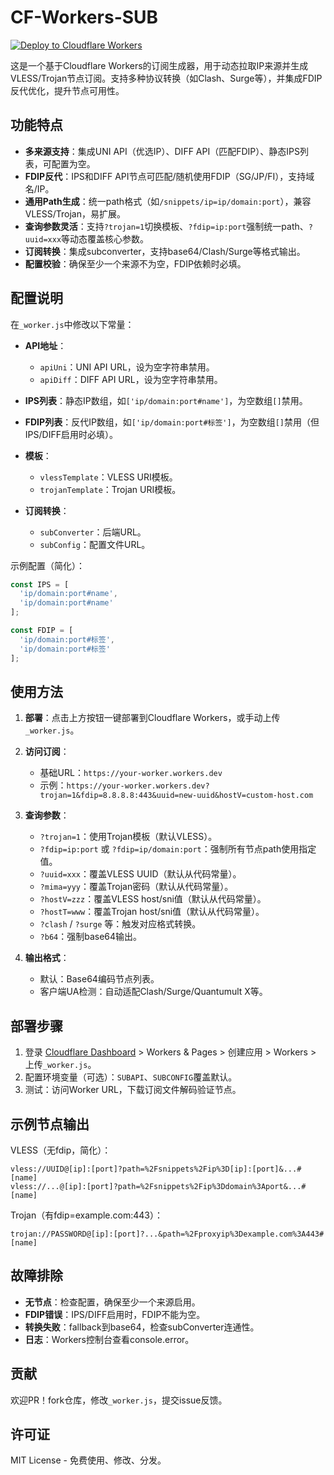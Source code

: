 # CF-Workers-SUB

[![Deploy to Cloudflare Workers](https://deploy.workers.cloudflare.com/button)](https://deploy.workers.cloudflare.com/?url=https://github.com/your-username/cf-workers-sub) 

这是一个基于Cloudflare Workers的订阅生成器，用于动态拉取IP来源并生成VLESS/Trojan节点订阅。支持多种协议转换（如Clash、Surge等），并集成FDIP反代优化，提升节点可用性。 

## 功能特点 

- **多来源支持**：集成UNI API（优选IP）、DIFF API（匹配FDIP）、静态IPS列表，可配置为空。 
- **FDIP反代**：IPS和DIFF API节点可匹配/随机使用FDIP（SG/JP/FI），支持域名/IP。 
- **通用Path生成**：统一path格式（如`/snippets/ip=ip/domain:port`），兼容VLESS/Trojan，易扩展。 
- **查询参数灵活**：支持`?trojan=1`切换模板、`?fdip=ip:port`强制统一path、`?uuid=xxx`等动态覆盖核心参数。 
- **订阅转换**：集成subconverter，支持base64/Clash/Surge等格式输出。 
- **配置校验**：确保至少一个来源不为空，FDIP依赖时必填。 

## 配置说明 

在`_worker.js`中修改以下常量： 

- **API地址**： 
  - `apiUni`：UNI API URL，设为空字符串禁用。 
  - `apiDiff`：DIFF API URL，设为空字符串禁用。 

- **IPS列表**：静态IP数组，如`['ip/domain:port#name']`，为空数组`[]`禁用。 

- **FDIP列表**：反代IP数组，如`['ip/domain:port#标签']`，为空数组`[]`禁用（但IPS/DIFF启用时必填）。 

- **模板**： 
  - `vlessTemplate`：VLESS URI模板。 
  - `trojanTemplate`：Trojan URI模板。 

- **订阅转换**： 
  - `subConverter`：后端URL。 
  - `subConfig`：配置文件URL。 

示例配置（简化）： 
```javascript 
const IPS = [ 
  'ip/domain:port#name', 
  'ip/domain:port#name' 
]; 

const FDIP = [ 
  'ip/domain:port#标签', 
  'ip/domain:port#标签' 
]; 
``` 

## 使用方法 

1. **部署**：点击上方按钮一键部署到Cloudflare Workers，或手动上传`_worker.js`。 

2. **访问订阅**： 
   - 基础URL：`https://your-worker.workers.dev` 
   - 示例：`https://your-worker.workers.dev?trojan=1&fdip=8.8.8.8:443&uuid=new-uuid&hostV=custom-host.com` 

3. **查询参数**： 
   - `?trojan=1`：使用Trojan模板（默认VLESS）。 
   - `?fdip=ip:port` 或 `?fdip=ip/domain:port`：强制所有节点path使用指定值。 
   - `?uuid=xxx`：覆盖VLESS UUID（默认从代码常量）。 
   - `?mima=yyy`：覆盖Trojan密码（默认从代码常量）。 
   - `?hostV=zzz`：覆盖VLESS host/sni值（默认从代码常量）。 
   - `?hostT=www`：覆盖Trojan host/sni值（默认从代码常量）。 
   - `?clash` / `?surge` 等：触发对应格式转换。 
   - `?b64`：强制base64输出。 

4. **输出格式**： 
   - 默认：Base64编码节点列表。 
   - 客户端UA检测：自动适配Clash/Surge/Quantumult X等。 

## 部署步骤 

1. 登录 [Cloudflare Dashboard](https://dash.cloudflare.com/) > Workers & Pages > 创建应用 > Workers > 上传`_worker.js`。 
2. 配置环境变量（可选）：`SUBAPI`、`SUBCONFIG`覆盖默认。 
3. 测试：访问Worker URL，下载订阅文件解码验证节点。 

## 示例节点输出 

VLESS（无fdip，简化）： 
``` 
vless://UUID@[ip]:[port]?path=%2Fsnippets%2Fip%3D[ip]:[port]&...#[name] 
vless://...@[ip]:[port]?path=%2Fsnippets%2Fip%3Ddomain%3Aport&...#[name] 
``` 

Trojan（有fdip=example.com:443）： 
``` 
trojan://PASSWORD@[ip]:[port]?...&path=%2Fproxyip%3Dexample.com%3A443#[name] 
``` 

## 故障排除 

- **无节点**：检查配置，确保至少一个来源启用。 
- **FDIP错误**：IPS/DIFF启用时，FDIP不能为空。 
- **转换失败**：fallback到base64，检查subConverter连通性。 
- **日志**：Workers控制台查看console.error。 

## 贡献 

欢迎PR！fork仓库，修改`_worker.js`，提交issue反馈。 

## 许可证 

MIT License - 免费使用、修改、分发。